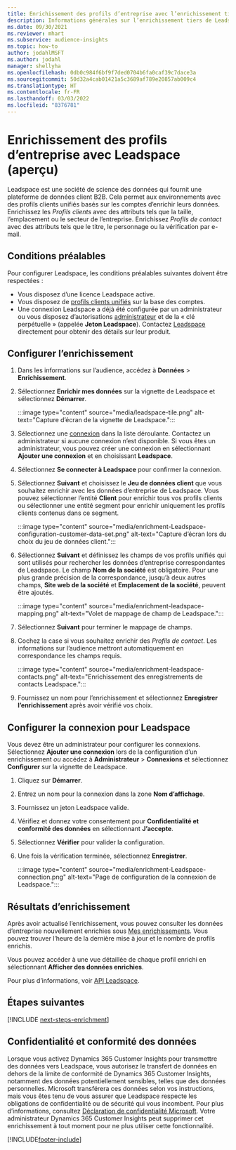 ```yaml
---
title: Enrichissement des profils d’entreprise avec l’enrichissement tiers de Leadspace
description: Informations générales sur l’enrichissement tiers de Leadspace.
ms.date: 09/30/2021
ms.reviewer: mhart
ms.subservice: audience-insights
ms.topic: how-to
author: jodahlMSFT
ms.author: jodahl
manager: shellyha
ms.openlocfilehash: 0db0c984f6bf9f7ded0704b6fa0caf39c7dace3a
ms.sourcegitcommit: 50d32a4cab01421a5c3689af789e20857ab009c4
ms.translationtype: HT
ms.contentlocale: fr-FR
ms.lasthandoff: 03/03/2022
ms.locfileid: "8376781"
---
```

# <a name="enrichment-of-company-profiles-with-leadspace-preview"></a>Enrichissement des profils d’entreprise avec Leadspace (aperçu)

Leadspace est une société de science des données qui fournit une plateforme de données client B2B. Cela permet aux environnements avec des profils clients unifiés basés sur les comptes d’enrichir leurs données. Enrichissez les *Profils clients* avec des attributs tels que la taille, l’emplacement ou le secteur de l’entreprise. Enrichissez *Profils de contact* avec des attributs tels que le titre, le personnage ou la vérification par e-mail.

## <a name="prerequisites"></a>Conditions préalables

Pour configurer Leadspace, les conditions préalables suivantes doivent être respectées :

- Vous disposez d’une licence Leadspace active.
- Vous disposez de [profils clients unifiés](customer-profiles.md) sur la base des comptes.
- Une connexion Leadspace a déjà été configurée par un administrateur ou vous disposez d’autorisations [administrateur](permissions.md#admin) et de la « clé perpétuelle » (appelée **Jeton Leadspace**). Contactez [Leadspace](https://www.leadspace.com/leadspace-microsoft-dynamics-365/) directement pour obtenir des détails sur leur produit.

## <a name="configure-the-enrichment"></a>Configurer l’enrichissement

1. Dans les informations sur l’audience, accédez à **Données** > **Enrichissement**.

1. Sélectionnez **Enrichir mes données** sur la vignette de Leadspace et sélectionnez **Démarrer**.

   :::image type="content" source="media/leadspace-tile.png" alt-text="Capture d’écran de la vignette de Leadspace.":::

1. Sélectionnez une [connexion](connections.md) dans la liste déroulante. Contactez un administrateur si aucune connexion n’est disponible. Si vous êtes un administrateur, vous pouvez créer une connexion en sélectionnant **Ajouter une connexion** et en choisissant **Leadspace**. 

1. Sélectionnez **Se connecter à Leadspace** pour confirmer la connexion.

1. Sélectionnez **Suivant** et choisissez le **Jeu de données client** que vous souhaitez enrichir avec les données d’entreprise de Leadspace. Vous pouvez sélectionner l’entité **Client** pour enrichir tous vos profils clients ou sélectionner une entité segment pour enrichir uniquement les profils clients contenus dans ce segment.

    :::image type="content" source="media/enrichment-Leadspace-configuration-customer-data-set.png" alt-text="Capture d’écran lors du choix du jeu de données client.":::

1. Sélectionnez **Suivant** et définissez les champs de vos profils unifiés qui sont utilisés pour rechercher les données d’entreprise correspondantes de Leadspace. Le champ **Nom de la société** est obligatoire. Pour une plus grande précision de la correspondance, jusqu’à deux autres champs, **Site web de la société** et **Emplacement de la société**, peuvent être ajoutés.

   :::image type="content" source="media/enrichment-leadspace-mapping.png" alt-text="Volet de mappage de champ de Leadspace.":::

1. Sélectionnez **Suivant** pour terminer le mappage de champs.

1. Cochez la case si vous souhaitez enrichir des *Profils de contact*. Les informations sur l’audience mettront automatiquement en correspondance les champs requis.

   :::image type="content" source="media/enrichment-leadspace-contacts.png" alt-text="Enrichissement des enregistrements de contacts Leadspace.":::
 
1. Fournissez un nom pour l’enrichissement et sélectionnez **Enregistrer l’enrichissement** après avoir vérifié vos choix.


## <a name="configure-the-connection-for-leadspace"></a>Configurer la connexion pour Leadspace 

Vous devez être un administrateur pour configurer les connexions. Sélectionnez **Ajouter une connexion** lors de la configuration d’un enrichissement *ou* accédez à **Administrateur** > **Connexions** et sélectionnez **Configurer** sur la vignette de Leadspace.

1. Cliquez sur **Démarrer**. 

1. Entrez un nom pour la connexion dans la zone **Nom d’affichage**.

1. Fournissez un jeton Leadspace valide.

1. Vérifiez et donnez votre consentement pour **Confidentialité et conformité des données** en sélectionnant **J’accepte**.

1. Sélectionnez **Vérifier** pour valider la configuration.

1. Une fois la vérification terminée, sélectionnez **Enregistrer**.
   
   :::image type="content" source="media/enrichment-Leadspace-connection.png" alt-text="Page de configuration de la connexion de Leadspace.":::

## <a name="enrichment-results"></a>Résultats d’enrichissement

Après avoir actualisé l’enrichissement, vous pouvez consulter les données d’entreprise nouvellement enrichies sous [Mes enrichissements](enrichment-hub.md). Vous pouvez trouver l’heure de la dernière mise à jour et le nombre de profils enrichis.

Vous pouvez accéder à une vue détaillée de chaque profil enrichi en sélectionnant **Afficher des données enrichies**.

Pour plus d’informations, voir [API Leadspace](https://support.leadspace.com/hc/en-us/sections/201997649-API).

## <a name="next-steps"></a>Étapes suivantes


[!INCLUDE [next-steps-enrichment](../includes/next-steps-enrichment.md)]

## <a name="data-privacy-and-compliance"></a>Confidentialité et conformité des données

Lorsque vous activez Dynamics 365 Customer Insights pour transmettre des données vers Leadspace, vous autorisez le transfert de données en dehors de la limite de conformité de Dynamics 365 Customer Insights, notamment des données potentiellement sensibles, telles que des données personnelles. Microsoft transférera ces données selon vos instructions, mais vous êtes tenu de vous assurer que Leadspace respecte les obligations de confidentialité ou de sécurité qui vous incombent. Pour plus d’informations, consultez [Déclaration de confidentialité Microsoft](https://go.microsoft.com/fwlink/?linkid=396732).
Votre administrateur Dynamics 365 Customer Insights peut supprimer cet enrichissement à tout moment pour ne plus utiliser cette fonctionnalité.


[!INCLUDE[footer-include](../includes/footer-banner.md)]
